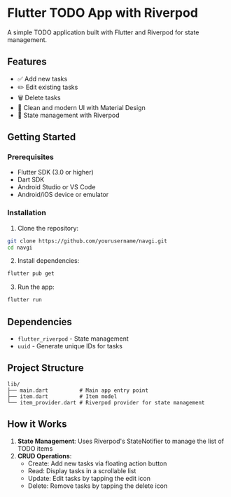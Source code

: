 # Flutter TODO App with Riverpod

A simple TODO application built with Flutter and Riverpod for state management.

## Features

- ✅ Add new tasks
- ✏️ Edit existing tasks
- 🗑️ Delete tasks
- 📱 Clean and modern UI with Material Design
- 🔄 State management with Riverpod

## Getting Started

### Prerequisites

- Flutter SDK (3.0 or higher)
- Dart SDK
- Android Studio or VS Code
- Android/iOS device or emulator

### Installation

1. Clone the repository:
```bash
git clone https://github.com/yourusername/navgi.git
cd navgi
```

2. Install dependencies:
```bash
flutter pub get
```

3. Run the app:
```bash
flutter run
```

## Dependencies

- `flutter_riverpod` - State management
- `uuid` - Generate unique IDs for tasks

## Project Structure

```
lib/
├── main.dart          # Main app entry point
├── item.dart          # Item model
└── item_provider.dart # Riverpod provider for state management
```

## How it Works

1. **State Management**: Uses Riverpod's StateNotifier to manage the list of TODO items
2. **CRUD Operations**: 
   - Create: Add new tasks via floating action button
   - Read: Display tasks in a scrollable list
   - Update: Edit tasks by tapping the edit icon
   - Delete: Remove tasks by tapping the delete icon
